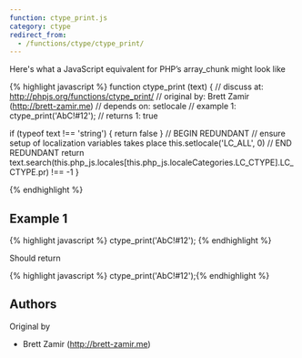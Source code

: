```yaml
---
function: ctype_print.js
category: ctype
redirect_from:
  - /functions/ctype/ctype_print/
---
```


<!-- WARNING! This file is auto generated by `npm run web:inject`, do not edit by hand -->

Here's what a JavaScript equivalent for PHP’s array_chunk might look like

{% highlight javascript %}
function ctype_print (text) {
  //  discuss at: http://phpjs.org/functions/ctype_print/
  // original by: Brett Zamir (http://brett-zamir.me)
  //  depends on: setlocale
  //   example 1: ctype_print('AbC!#12');
  //   returns 1: true

  if (typeof text !== 'string') {
    return false
  }
  // BEGIN REDUNDANT
  // ensure setup of localization variables takes place
  this.setlocale('LC_ALL', 0)
  // END REDUNDANT
  return text.search(this.php_js.locales[this.php_js.localeCategories.LC_CTYPE].LC_CTYPE.pr) !== -1
}

{% endhighlight %}

## Example 1

{% highlight javascript %}
ctype_print('AbC!#12');
{% endhighlight %}

Should return

{% highlight javascript %}
ctype_print('AbC!#12');{% endhighlight %}


## Authors


Original by

- Brett Zamir (http://brett-zamir.me)

